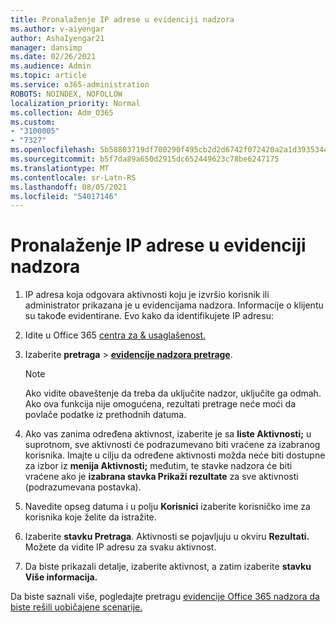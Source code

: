 ```yaml
---
title: Pronalaženje IP adrese u evidenciji nadzora
ms.author: v-aiyengar
author: AshaIyengar21
manager: dansimp
ms.date: 02/26/2021
ms.audience: Admin
ms.topic: article
ms.service: o365-administration
ROBOTS: NOINDEX, NOFOLLOW
localization_priority: Normal
ms.collection: Adm_O365
ms.custom:
- "3100005"
- "7327"
ms.openlocfilehash: 5b58803719df700290f495cb2d2d6742f072420a2a1d393534ca165bb5a14fbb
ms.sourcegitcommit: b5f7da89a650d2915dc652449623c78be6247175
ms.translationtype: MT
ms.contentlocale: sr-Latn-RS
ms.lasthandoff: 08/05/2021
ms.locfileid: "54017146"
---
```

# <a name="find-the-ip-address-in-audit-log"></a>Pronalaženje IP adrese u evidenciji nadzora

1. IP adresa koja odgovara aktivnosti koju je izvršio korisnik ili administrator prikazana je u evidencijama nadzora. Informacije o klijentu su takođe evidentirane. Evo kako da identifikujete IP adresu:

1. Idite u Office 365 [centra za & usaglašenost.](https://go.microsoft.com/fwlink/p/?linkid=2077143)
1. Izaberite **pretraga**  >  **[evidencije nadzora pretrage](https://go.microsoft.com/fwlink/?linkid=2103759)**.
    > [!NOTE]
    > Ako vidite obaveštenje da treba da uključite nadzor, uključite ga odmah. Ako ova funkcija nije omogućena, rezultati pretrage neće moći da povlače podatke iz prethodnih datuma.
1. Ako vas zanima određena aktivnost, izaberite je sa **liste Aktivnosti;** u suprotnom, sve aktivnosti će podrazumevano biti vraćene za izabranog korisnika. Imajte u cilju da određene aktivnosti možda neće biti dostupne za izbor iz **menija Aktivnosti;** međutim, te stavke nadzora će biti vraćene ako je **izabrana stavka Prikaži rezultate** za sve aktivnosti (podrazumevana postavka).
1. Navedite opseg datuma i u polju **Korisnici** izaberite korisničko ime za korisnika koje želite da istražite.
1. Izaberite **stavku Pretraga**. Aktivnosti se pojavljuju u okviru **Rezultati.** Možete da vidite IP adresu za svaku aktivnost.
1. Da biste prikazali detalje, izaberite aktivnost, a zatim izaberite **stavku Više informacija.**

Da biste saznali više, pogledajte pretragu [evidencije Office 365 nadzora da biste rešili uobičajene scenarije.](https://go.microsoft.com/fwlink/?linkid=2103944)
